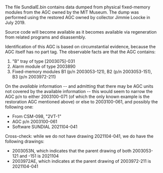 The file SundialE.bin contains data dumped from physical fixed-memory modules from the AGC owned by the MIT Museum.  The dump was performed using the restored AGC owned by collector Jimmie Loocke in July 2019.

Source code will become available as it becomes available via regeneration from related programs and disassembly.

Identification of this AGC is based on circumstantial evidence, because the AGC itself has no part tag.  The observable facts are that the AGC contains:

1. "B" tray of type [2003075]-031
2. Alarm module of type 2003890
3. Fixed-memory modules B1 (p/n 2003053-121), B2 (p/n 2003053-151), B3 (p/n 2003972-211)

On the _available_ information -- and admitting that there may be AGC units not covered by the available information -- this would seem to narrow the AGC p/n to either 2003100-071 (of which the only known example is the restoration AGC mentioned above) or else to 2003100-061, and possibly the following one:

* From CSM-098, "2VT-1"
* AGC p/n 2003100-061
* Software SUNDIAL 2021104-041

Cross-check: while we do not have drawing 2021104-041, we do have the following drawings:

* 2003053N, which indicates that the parent drawing of both 2003053-121 and -151 is 2021104
* 2003972AE, which indicates at the parent drawing of 2003972-211 is 2021104-041

